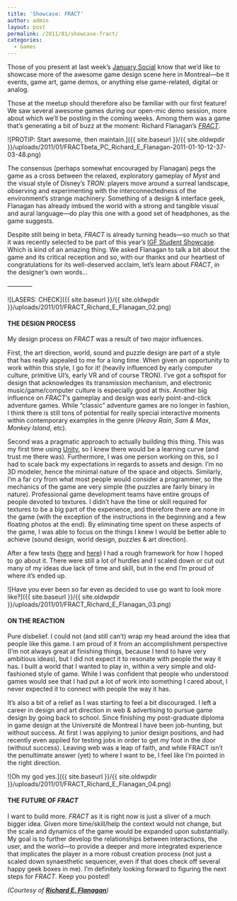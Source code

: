 ```yaml
---
title: 'Showcase: FRACT'
author: admin
layout: post
permalink: /2011/01/showcase-fract/
categories:
  - Games
---
```

Those of you present at last week&#8217;s <a href="http://www.montrealindies.com/?p=127" target="_blank">January Social</a> know that we&#8217;d like to showcase more of the awesome game design scene here in Montreal&#8212;be it events, game art, game demos, or anything else game-related, digital or analog.

Those at the meetup should therefore also be familiar with our first feature! We saw several awesome games during our open-mic demo session, more about which we&#8217;ll be posting in the coming weeks. Among them was a game that&#8217;s generating a bit of buzz at the moment: Richard Flanagan&#8217;s *<a href="http://richardeflanagan.com/#17-fract-adventure-game-design" target="_blank">FRACT</a>*.

![PROTIP: Start awesome, then maintain.]({{ site.baseurl }}/{{ site.oldwpdir }}/uploads/2011/01/FRACTbeta_PC_Richard_E_Flanagan-2011-01-10-12-37-03-48.png)

The consensus (perhaps somewhat encouraged by Flanagan) pegs the game as a cross between the relaxed, exploratory gameplay of *Myst* and the visual style of Disney&#8217;s *TRON*: players move around a surreal landscape, observing and experimenting with the interconnectedness of the environment&#8217;s strange machinery. Something of a design & interface geek, Flanagan has already imbued the world with a strong and tangible visual and aural language&#8212;do play this one with a good set of headphones, as the game suggests.

Despite still being in beta, *FRACT* is already turning heads&#8212;so much so that it was recently selected to be part of this year&#8217;s <a href="http://www.gdconf.com/news/independent_games_festival/2011_independent_games_festiva_7.html" target="_blank">IGF Student Showcase</a>. Which is kind of an amazing thing. We asked Flanagan to talk a bit about the game and its critical reception and so, with our thanks and our heartiest of congratulations for its well-deserved acclaim, let&#8217;s learn about *FRACT*, in the designer&#8217;s own words&#8230;

<!--more-->

&#8212;&#8212;&#8212;&#8212;

![LASERS: CHECK]({{ site.baseurl }}/{{ site.oldwpdir }}/uploads/2011/01/FRACT_Richard_E_Flanagan_02.png)

#### THE DESIGN PROCESS

My design process on *FRACT* was a result of two major influences.

First, the art direction, world, sound and puzzle design are part of a style that has really appealed to me for a long time. When given an opportunity to work within this style, I go for it! (heavily influenced by early computer culture, primitive UI&#8217;s, early VR and of course TRON). I&#8217;ve got a softspot for design that acknowledges its transmission mechanism, and electronic music/game/computer culture is especially good at this. Another big influence on *FRACT*&#8216;s gameplay and design was early point-and-click adventure games. While &#8220;classic&#8221; adventure games are no longer in fashion, I think there is still tons of potential for really special interactive moments within contemporary examples in the genre (*Heavy Rain*, *Sam & Max*, *Monkey Island*, etc).

Second was a pragmatic approach to actually building this thing. This was my first time using <a href="http://www.unity3d.com" target="_blank">Unity</a>, so I knew there would be a learning curve (and trust me there was). Furthermore, I was one person working on this, so I had to scale back my expectations in regards to assets and design. I&#8217;m no 3D modeler, hence the minimal nature of the space and objects. Similarly, I&#8217;m a far cry from what most people would consider a programmer, so the mechanics of the game are very simple (the puzzles are fairly binary in nature). Professional game development teams have entire groups of people devoted to textures. I didn&#8217;t have the time or skill required for textures to be a big part of the experience, and therefore there are none in the game (with the exception of the instructions in the beginning and a few floating photos at the end). By eliminating time spent on these aspects of the game, I was able to focus on the things I knew I would be better able to achieve (sound design, world design, puzzles & art direction).

After a few tests ([here][1] and <a href="http://www.vimeo.com/12700368" target="_blank">here</a>) I had a rough framework for how I hoped to go about it. There were still a lot of hurdles and I scaled down or cut out many of my ideas due lack of time and skill, but in the end I&#8217;m proud of where it&#8217;s ended up.

![Have you ever been so far even as decided to use go want to look more like?]({{ site.baseurl }}/{{ site.oldwpdir }}/uploads/2011/01/FRACT_Richard_E_Flanagan_03.png)

#### ON THE REACTION

Pure disbelief. I could not (and still can&#8217;t) wrap my head around the idea that people like this game. I am proud of it from an accomplishment perspective (I&#8217;m not always great at finishing things, because I tend to have very ambitious ideas), but I did not expect it to resonate with people the way it has. I built a world that I wanted to play in, within a very simple and old-fashioned style of game. While I was confident that people who understood games would see that I had put a lot of work into something I cared about, I never expected it to connect with people the way it has.

It&#8217;s also a bit of a relief as I was starting to feel a bit discouraged. I left a career in design and art direction in web & advertising to pursue game design by going back to school. Since finishing my post-graduate diploma in game design at the Université de Montreal I have been job-hunting, but without success. At first I was applying to junior design positions, and had recently even applied for testing jobs in order to get my foot in the door (without success). Leaving web was a leap of faith, and while FRACT isn&#8217;t the penultimate answer (yet) to where I want to be, I feel like I&#8217;m pointed in the right direction.

![Oh my god yes.]({{ site.baseurl }}/{{ site.oldwpdir }}/uploads/2011/01/FRACT_Richard_E_Flanagan_04.png)

#### THE FUTURE OF *FRACT*

I want to build more. *FRACT* as it is right now is just a sliver of a much bigger idea. Given more time/skill/help the context would not change, but the scale and dynamics of the game would be expanded upon substantially. My goal is to further develop the relationships between interactions, the user, and the world&#8212;to provide a deeper and more integrated experience that implicates the player in a more robust creation process (not just a scaled down synaesthetic sequencer, even if that does check off several happy geek boxes in me). I&#8217;m definitely looking forward to figuring the next steps for *FRACT*. Keep you posted!

*(Courtesy of **<a href="http://richardeflanagan.com/" target="_blank">Richard E. Flanagan</a>**)*

 [1]: http://www.vimeo.com/11886220
